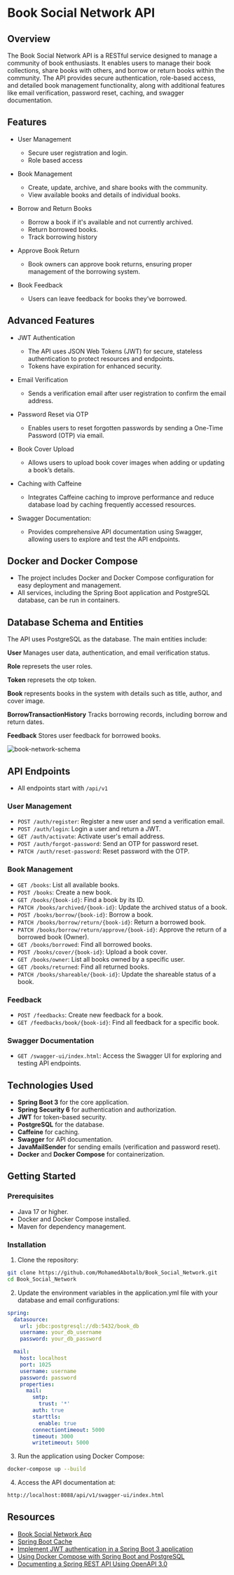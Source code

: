 # Book Social Network API

## Overview

The Book Social Network API is a RESTful service designed to manage a community of book enthusiasts. It enables users to manage their book collections, share books with others, and borrow or return books within the community. The API provides secure authentication, role-based access, and detailed book management functionality, along with additional features like email verification, password reset, caching, and swagger documentation.

## Features

- User Management

  - Secure user registration and login.
  - Role based access

- Book Management

  - Create, update, archive, and share books with the community.
  - View available books and details of individual books.

- Borrow and Return Books

  - Borrow a book if it's available and not currently archived.
  - Return borrowed books.
  - Track borrowing history

- Approve Book Return

  - Book owners can approve book returns, ensuring proper management of the borrowing system.

- Book Feedback

  - Users can leave feedback for books they’ve borrowed.

## Advanced Features

- JWT Authentication

  - The API uses JSON Web Tokens (JWT) for secure, stateless authentication to protect resources and endpoints.
  - Tokens have expiration for enhanced security.

- Email Verification

  - Sends a verification email after user registration to confirm the email address.

- Password Reset via OTP

  - Enables users to reset forgotten passwords by sending a One-Time Password (OTP) via email.

- Book Cover Upload

  - Allows users to upload book cover images when adding or updating a book’s details.

- Caching with Caffeine

  - Integrates Caffeine caching to improve performance and reduce database load by caching frequently accessed resources.

- Swagger Documentation:

  - Provides comprehensive API documentation using Swagger, allowing users to explore and test the API endpoints.

## Docker and Docker Compose

- The project includes Docker and Docker Compose configuration for easy deployment and management.
- All services, including the Spring Boot application and PostgreSQL database, can be run in containers.

## Database Schema and Entities

The API uses PostgreSQL as the database. The main entities include:

**User** Manages user data, authentication, and email verification status.

**Role** represets the user roles.

**Token** represets the otp token.

**Book** represents books in the system with details such as title, author, and cover image.

**BorrowTransactionHistory** Tracks borrowing records, including borrow and return dates.

**Feedback** Stores user feedback for borrowed books.

![book-network-schema](book-social-network-db-schema.png)

## API Endpoints

- All endpoints start with `/api/v1`

### User Management

- `POST /auth/register`: Register a new user and send a verification email.
- `POST /auth/login`: Login a user and return a JWT.
- `GET /auth/activate`: Activate user's email address.
- `POST /auth/forgot-password`: Send an OTP for password reset.
- `PATCH /auth/reset-password`: Reset password with the OTP.

### Book Management

- `GET /books`: List all available books.
- `POST /books`: Create a new book.
- `GET /books/{book-id}`: Find a book by its ID.
- `PATCH /books/archived/{book-id}`: Update the archived status of a book.
- `POST /books/borrow/{book-id}`: Borrow a book.
- `PATCH /books/borrow/return/{book-id}`: Return a borrowed book.
- `PATCH /books/borrow/return/approve/{book-id}`: Approve the return of a borrowed book (Owner).
- `GET /books/borrowed`: Find all borrowed books.
- `POST /books/cover/{book-id}`: Upload a book cover.
- `GET /books/owner`: List all books owned by a specific user.
- `GET /books/returned`: Find all returned books.
- `PATCH /books/shareable/{book-id}`: Update the shareable status of a book.

### Feedback

- `POST /feedbacks`: Create new feedback for a book.
- `GET /feedbacks/book/{book-id}`: Find all feedback for a specific book.

### Swagger Documentation

- `GET /swagger-ui/index.html`: Access the Swagger UI for exploring and testing API endpoints.

## Technologies Used

- **Spring Boot 3** for the core application.
- **Spring Security 6** for authentication and authorization.
- **JWT** for token-based security.
- **PostgreSQL** for the database.
- **Caffeine** for caching.
- **Swagger** for API documentation.
- **JavaMailSender** for sending emails (verification and password reset).
- **Docker** and **Docker Compose** for containerization.

## Getting Started

### Prerequisites

- Java 17 or higher.
- Docker and Docker Compose installed.
- Maven for dependency management.

### Installation

1. Clone the repository:

```bash
git clone https://github.com/MohamedAbotalb/Book_Social_Network.git
cd Book_Social_Network
```

2. Update the environment variables in the application.yml file with your database and email configurations:

```yaml
spring:
  datasource:
    url: jdbc:postgresql://db:5432/book_db
    username: your_db_username
    password: your_db_password

  mail:
    host: localhost
    port: 1025
    username: username
    password: password
    properties:
      mail:
        smtp:
          trust: '*'
        auth: true
        starttls:
          enable: true
        connectiontimeout: 5000
        timeout: 3000
        writetimeout: 5000
```

3. Run the application using Docker Compose:

```bash
docker-compose up --build
```

4. Access the API documentation at:

```bash
http://localhost:8088/api/v1/swagger-ui/index.html
```

## Resources

- [Book Social Network App](https://www.youtube.com/watch?v=WuPa_XoWlJU&pp=ygUTYm9vayBzb2NpYWwgbmV0d29yaw%3D%3D)
- [Spring Boot Cache](https://medium.com/@geonikpal/spring-boot-cache-18ab22a09f42)
- [Implement JWT authentication in a Spring Boot 3 application](https://medium.com/@tericcabrel/implement-jwt-authentication-in-a-spring-boot-3-application-5839e4fd8fac)
- [Using Docker Compose with Spring Boot and PostgreSQL](https://devcracker.medium.com/how-to-add-a-link-or-hyperlink-in-readme-md-file-68752bb6499e)
- [Documenting a Spring REST API Using OpenAPI 3.0](https://www.baeldung.com/spring-rest-openapi-documentation)
